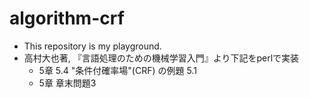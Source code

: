 # algorithm-crf

+ This repository is my playground.
+ 高村大也著, 『言語処理のための機械学習入門』より下記をperlで実装
     + 5章 5.4 "条件付確率場"(CRF) の例題 5.1
	 + 5章 章末問題3
